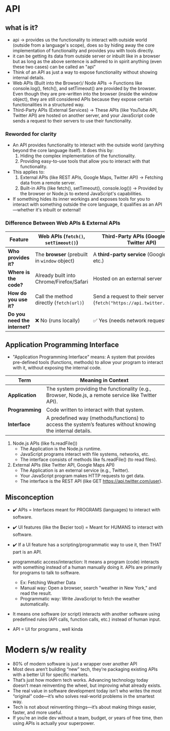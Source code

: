 # API

## what is it?
-   api -> provides us the functionality to interact with outside world (outside from a language's scope), does so by hiding away the core implementation of functionality and provides you with tools directly.
-   it can be getting its data from outside server or inbuilt like in a browser but as long as the above sentence is adhered to in spirit anything (even these two cases) can be called an "api"
-   Think of an API as just a way to expose functionality without showing internal details.
-   Web APIs (Built into the Browser)/ Node APIs -> Functions like console.log(), fetch(), and setTimeout() are provided by the browser. Even though they are pre-written into the browser (inside the window object), they are still considered APIs because they expose certain functionalities in a structured way.
-   Third-Party APIs (External Services) -> These APIs (like YouTube API, Twitter API) are hosted on another server, and your JavaScript code sends a request to their servers to use their functionality.

### Reworded for clarity
-   An API provides functionality to interact with the outside world (anything beyond the core language itself). It does this by:
    1. Hiding the complex implementation of the functionality.
    2. Providing easy-to-use tools that allow you to interact with that functionality.
-   This applies to:
    1. External APIs (like REST APIs, Google Maps, Twitter API) → Fetching data from a remote server.
    2. Built-in APIs (like fetch(), setTimeout(), console.log()) → Provided by the browser or Node.js to extend JavaScript's capabilities.
-   If something hides its inner workings and exposes tools for you to interact with something outside the core language, it qualifies as an API—whether it's inbuilt or external!

### Difference Between Web APIs & External APIs

| **Feature**                   | **Web APIs (`fetch()`, `setTimeout()`)**      | **Third-Party APIs (Google Maps, Twitter API)**                         |
| ----------------------------- | --------------------------------------------- | ----------------------------------------------------------------------- |
| **Who provides it?**          | The **browser** (prebuilt in `window` object) | A **third-party service** (Google, Twitter, etc.)                       |
| **Where is the code?**        | Already built into Chrome/Firefox/Safari      | Hosted on an external server                                            |
| **How do you use it?**        | Call the method directly (`fetch(url)`)       | Send a request to their server (`fetch("https://api.twitter.com/...")`) |
| **Do you need the internet?** | ❌ No (runs locally)                          | ✅ Yes (needs network request)                                          |

## Application Programming Interface
-   "Application Programming Interface" means: A system that provides pre-defined tools (functions, methods) to allow your program to interact with it, without exposing the internal code.

| **Term**        | **Meaning in Context**                                                                                     |
| --------------- | ---------------------------------------------------------------------------------------------------------- |
| **Application** | The system providing the functionality (e.g., Browser, Node.js, a remote service like Twitter API).        |
| **Programming** | Code written to interact with that system.                                                                 |
| **Interface**   | A predefined way (methods/functions) to access the system’s features without knowing the internal details. |

1. Node.js APIs (like fs.readFile())
    - The Application is the Node.js runtime.
    - JavaScript programs interact with file systems, networks, etc.
    - The interface consists of methods like fs.readFile() (to read files).
2. External APIs (like Twitter API, Google Maps API)
    - The Application is an external service (e.g., Twitter).
    - Your JavaScript program makes HTTP requests to get data.
    - The interface is the REST API (like GET https://api.twitter.com/user).

## Misconception
- ✔️ APIs = Interfaces meant for PROGRAMS (languages) to interact with software.
- ✔️ UI features (like the Bezier tool) = Meant for HUMANS to interact with software.
- ✔️ If a UI feature has a scripting/programmatic way to use it, then THAT part is an API.

- programmatic access/interaction: It means a program (code) interacts with something instead of a human manually doing it. APIs are primarily for programs to talk to software.
    - Ex: Fetching Weather Data
    - Manual way: Open a browser, search "weather in New York," and read the result.
    - Programmatic way: Write JavaScript to fetch the weather automatically.
- It means one software (or script) interacts with another software using predefined rules (API calls, function calls, etc.) instead of human input.
- API = UI for programs , well kinda

# Modern s/w reality
- 80% of modern software is just a wrapper over another API
- Most devs aren’t building “new” tech, they’re packaging existing APIs with a better UI for specific markets.
- That’s just how modern tech works. Advancing technology today doesn’t mean reinventing the wheel, but improving what already exists.
- The real value in software development today isn’t who writes the most “original” code—it’s who solves real-world problems in the smartest way.
- Tech is not about reinventing things—it’s about making things easier, faster, and more useful.
- If you’re an indie dev without a team, budget, or years of free time, then using APIs is actually your superpower.